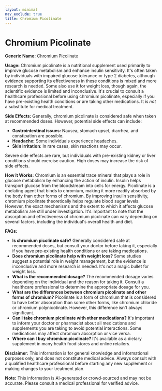 ```yaml
---
layout: minimal
nav_exclude: true
title: Chromium Picolinate
---
```


# Chromium Picolinate

**Generic Name:** Chromium Picolinate

**Usage:** Chromium picolinate is a nutritional supplement used primarily to improve glucose metabolism and enhance insulin sensitivity.  It's often taken by individuals with impaired glucose tolerance or type 2 diabetes, although evidence supporting its effectiveness in these conditions is mixed and more research is needed. Some also use it for weight loss, though again, the scientific evidence is limited and inconclusive.  It's crucial to consult a healthcare professional before using chromium picolinate, especially if you have pre-existing health conditions or are taking other medications.  It is *not* a substitute for medical treatment.

**Side Effects:**  Generally, chromium picolinate is considered safe when taken at recommended doses. However, potential side effects can include:

* **Gastrointestinal issues:** Nausea, stomach upset, diarrhea, and constipation are possible.
* **Headache:** Some individuals experience headaches.
* **Skin irritation:** In rare cases, skin reactions may occur.

Severe side effects are rare, but individuals with pre-existing kidney or liver conditions should exercise caution.  High doses may increase the risk of side effects.

**How it Works:** Chromium is an essential trace mineral that plays a role in glucose metabolism by enhancing the action of insulin.  Insulin helps transport glucose from the bloodstream into cells for energy.  Picolinate is a chelating agent that binds to chromium, making it more readily absorbed by the body than other forms of chromium.  By improving insulin sensitivity, chromium picolinate theoretically helps regulate blood sugar levels. However, the exact mechanisms and the extent to which it affects glucose metabolism are still under investigation.  It's important to note that the absorption and effectiveness of chromium picolinate can vary depending on several factors, including the individual's overall health and diet.

**FAQs:**

* **Is chromium picolinate safe?**  Generally considered safe at recommended doses, but consult your doctor before taking it, especially if you have pre-existing health conditions or are taking medications.
* **Does chromium picolinate help with weight loss?**  Some studies suggest a potential role in weight management, but the evidence is inconclusive and more research is needed.  It's not a magic bullet for weight loss.
* **What is the recommended dosage?**  The recommended dosage varies depending on the individual and the reason for taking it.  Consult a healthcare professional to determine the appropriate dosage for you.
* **What are the differences between chromium picolinate and other forms of chromium?**  Picolinate is a form of chromium that is considered to have better absorption than some other forms, like chromium chloride or chromium polynicotinate.  However, this difference isn't always significant.
* **Can I take chromium picolinate with other medications?**  It's important to inform your doctor or pharmacist about all medications and supplements you are taking to avoid potential interactions.  Some medications may affect chromium absorption or vice versa.
* **Where can I buy chromium picolinate?**  It's available as a dietary supplement in many health food stores and online retailers.


**Disclaimer:** This information is for general knowledge and informational purposes only, and does not constitute medical advice.  Always consult with a qualified healthcare professional before starting any new supplement or making changes to your treatment plan.


**Note:** This information is AI-generated or crowd-sourced and may not be accurate. Please consult a medical professional for verified advice.